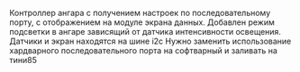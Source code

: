 Контроллер ангара с получением настроек по последовательному порту, с отображением на модуле экрана данных.
Добавлен режим подсветки в ангаре зависящий от датчика интенсивности освещения. 
Датчики и экран находятся на шине i2c
Нужно заменить использование хардварного последовательного порта на софтварный и заливать на тини85

